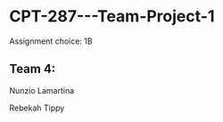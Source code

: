# CPT-287---Team-Project-1

Assignment choice: 1B

Team 4:
-------
Nunzio Lamartina

Rebekah Tippy

